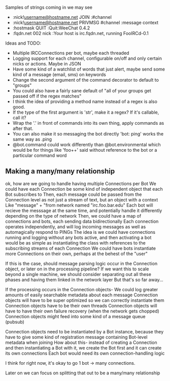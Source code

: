 Samples of strings coming in we may see
* :nick!username@hostname.net JOIN :#channel
* :nick!username@hostname.net PRIVMSG #channel :message context
* :hostmask QUIT :Quit:WeeChat 0.4.2
* :fqdn.net 002 nick :Your host is irc.fqdn.net, running FooIRCd-0.1

Ideas and TODO:
* Multiple IRCConnections per bot, maybe each threaded
* Logging support for each channel, configurable on/off and only certain nicks or actions. Maybe in JSON
* Have some kind of a watchlist of words that just alert, maybe send some kind of a message (email, sms) on keywords
* Change the second argument of the command decorator to default to "groups"
*   You could also have a fairly sane default of "all of your groups get passed off if the regex matches"
* I think the idea of providing a method name instead of a regex is also good.
*   If the type of the first argument is 'str', make it a regex? If it's callable, call it?
* Wrap the '.' in front of commands into its own thing, apply commands as after that.
* You can also make it so messaging the bot directly 'bot: ping' works the same way as .ping
* @bot.command could work differently than @bot.environmental which would be for things like 'foo++' said without reference to the bot or a particular command word

Making a many/many relationship
-------------------------------

ok, how are we going to handle having multiple Connections per Bot
We could have each Connection be some kind of independent object that each
Bot subscribes to
Then, each message could be passed from the Connection level as not just a stream of text, but an object with a context
    Like "message" + "from network named "irc.foo.bar.edu"
Each bot will recieve the messsage at the same time, and potentially handle it differently depending on the type of network
Then, we could have a map of connections and bots, each sending data bidirectionally
    Each connection operates independently, and will log incoming messages as well as automagically respond to PINGs
    The idea is we could have connections running and logging without any bots active, and then activating a bot
    would be as simple as instantiating the class with references to the subscribing streams of each Connection
    We could have bots instantiate more Connections on their own, perhaps at the behest of the "user"

If this is the case, should message parsing logic occur in the Connection object, or later on in the processing pipeline?
    If we want this to scale beyond a single machine, we should consider separating out all these phases and having them linked in the network layer
    But that's so far away...

If the processing occurs in the Connection objects-
    We could log greater amounts of easily searchable metadata about each message
    Connection objects will have to be super optimized so we can correctly instantiate them
    Connection objects have to be their own threads
    Connection objects will have to have their own failure recovery (when the network gets chopped)
    Connection objects might feed into some kind of a message queue (pubsub)

Connection objects need to be instantiated by a Bot instance, because they have to give some kind of registration message containing Bot-level metadata when joining
How about this- instead of creating a Connection and then instantiating a Bot with it, we create the Bot first and it can create its own connections
    Each bot would need its own connection-handling logic

I think for right now, it's okay to go 1 bot -> many connections.

Later on we can focus on splitting that out to be a many/many relationship
